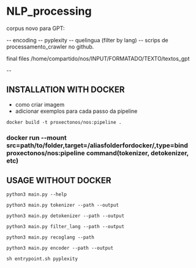 # NLP_processing

corpus novo para GPT:

-- encoding
-- pyplexity
-- quelingua (filter by lang)
-- scrips de processamento_crawler no github.

final files /home/compartido/nos/INPUT/FORMATADO/TEXTO/textos_gpt

--
## INSTALLATION WITH DOCKER
- como criar imagem
- adicionar exemplos para cada passo da pipeline

``
docker build -t proxectonos/nos:pipeline .
``
### docker run --mount src=path/to/folder,target=/aliasfolderfordocker/,type=bind proxectonos/nos:pipeline command(tokenizer, detokenizer, etc) 

## USAGE WITHOUT DOCKER

``
python3 main.py --help
``

``
python3 main.py tokenizer --path --output
``

``
python3 main.py detokenizer --path --output
``

``
python3 main.py filter_lang --path --output
``

``
python3 main.py recoglang --path
``

``
python3 main.py encoder --path --output
``

``
sh entrypoint.sh pyplexity
``
